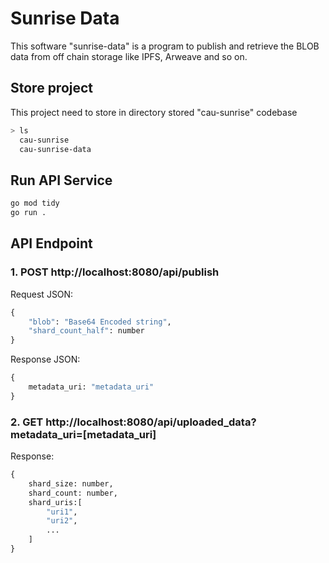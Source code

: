 # Sunrise Data

This software "sunrise-data" is a program to publish and retrieve the BLOB data from off chain storage like IPFS, Arweave and so on.

## Store project
This project need to store in directory stored "cau-sunrise" codebase
```bash
> ls
  cau-sunrise
  cau-sunrise-data
```

## Run API Service
```sh
go mod tidy
go run .
```

## API Endpoint

### 1. POST http://localhost:8080/api/publish

Request JSON:
```protobuf
{
    "blob": "Base64 Encoded string",
    "shard_count_half": number
}
```
Response JSON:
```protobuf
{
    metadata_uri: "metadata_uri"
}
```

### 2. GET http://localhost:8080/api/uploaded_data?metadata_uri=[metadata_uri]

Response:
```protobuf
{
    shard_size: number,
    shard_count: number,
    shard_uris:[
        "uri1",
        "uri2",
        ...
    ]
}
```

